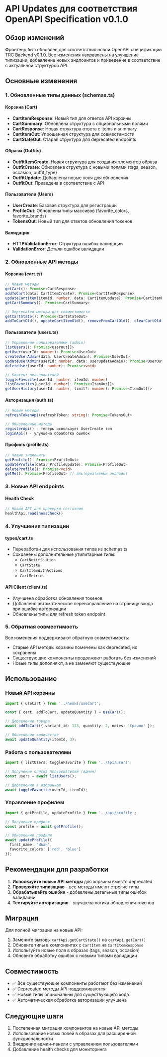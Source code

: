 # API Updates для соответствия OpenAPI Specification v0.1.0

## Обзор изменений

Фронтенд был обновлен для соответствия новой OpenAPI спецификации TRC Backend v0.1.0. Все изменения направлены на улучшение типизации, добавление новых эндпоинтов и приведение в соответствие с актуальной структурой API.

## Основные изменения

### 1. Обновленные типы данных (schemas.ts)

#### Корзина (Cart)
- **CartItemResponse**: Новый тип для ответов API корзины
- **CartSummary**: Обновлена структура с опциональными полями
- **CartResponse**: Новая структура ответа с items и summary
- **CartItemOut**: Упрощенная структура для совместимости
- **CartStateOut**: Старая структура для deprecated endpoints

#### Образы (Outfits)  
- **OutfitItemCreate**: Новая структура для создания элементов образа
- **OutfitCreate**: Обновлена структура с новыми полями (tags, season, occasion, outfit_type)
- **OutfitUpdate**: Добавлены новые поля для обновления
- **OutfitOut**: Приведена в соответствие с API

#### Пользователи (Users)
- **UserCreate**: Базовая структура для регистрации
- **ProfileOut**: Обновлены типы массивов (favorite_colors, favorite_brands)
- **TokensOut**: Новый тип для ответов обновления токенов

#### Валидация
- **HTTPValidationError**: Структура ошибок валидации
- **ValidationError**: Детали ошибок валидации

### 2. Обновленные API методы

#### Корзина (cart.ts)
```typescript
// Новые методы
getCart(): Promise<CartResponse>
addToCart(data: CartItemCreate): Promise<CartItemResponse>
updateCartItem(itemId: number, data: CartItemUpdate): Promise<CartItemResponse>
getCartSummary(): Promise<CartSummary>

// Deprecated методы для совместимости
getCartState(): Promise<CartStateOut>
addToCartOld(), updateCartItemOld(), removeFromCartOld(), clearCartOld()
```

#### Пользователи (users.ts)
```typescript
// Управление пользователями (admin)
listUsers(): Promise<UserOut[]>
getUser(userId: number): Promise<UserOut>
createUserAdmin(data: UserCreateAdmin): Promise<UserOut>
updateUserAdmin(userId: number, data: UserUpdateAdmin): Promise<UserOut>
deleteUser(userId: number): Promise<void>

// Контент пользователей
toggleFavorite(userId: number, itemId: number)
listFavorites(userId: number): Promise<ItemOut[]>
getUserHistory(userId: number, limit?: number): Promise<ItemOut[]>
```

#### Авторизация (auth.ts)
```typescript
// Новые методы
refreshTokenApi(refreshToken: string): Promise<TokensOut>

// Обновленные методы
registerApi() - теперь использует UserCreate тип
loginApi() - улучшена обработка ошибок
```

#### Профиль (profile.ts)
```typescript
// Новые эндпоинты
getProfile(): Promise<ProfileOut>
updateProfile(data: ProfileUpdate): Promise<ProfileOut>
deleteProfile(): Promise<void>
getMe(): Promise<ProfileOut> // альтернативный эндпоинт
```

### 3. Новые API endpoints

#### Health Check
```typescript
// Новый API для проверки состояния
healthApi.readinessCheck()
```

### 4. Улучшения типизации

#### types/cart.ts
- Переработан для использования типов из schemas.ts
- Сохранены дополнительные утилитарные типы:
  - `CartNotification`
  - `CartState` 
  - `CartItemWithActions`
  - `CartMetrics`

#### API Client (client.ts)
- Улучшена обработка обновления токенов
- Добавлено автоматическое перенаправление на страницу входа при ошибке авторизации
- Обновлены типы для refresh token endpoint

### 5. Обратная совместимость

Все изменения поддерживают обратную совместимость:
- Старые API методы корзины помечены как deprecated, но сохранены
- Существующие компоненты продолжают работать без изменений
- Новые типы дополняют, а не заменяют существующие

## Использование

### Новый API корзины
```typescript
import { useCart } from '../hooks/useCart';

const { cart, addToCart, updateQuantity } = useCart();

// Добавление товара
await addToCart({ variant_id: 123, quantity: 2, notes: 'Срочно' });

// Обновление количества
await updateQuantity(itemId, 3);
```

### Работа с пользователями
```typescript
import { listUsers, toggleFavorite } from '../api/users';

// Получение списка пользователей (админ)
const users = await listUsers();

// Добавление в избранное
await toggleFavorite(userId, itemId);
```

### Управление профилем
```typescript
import { getProfile, updateProfile } from '../api/profile';

// Получение профиля
const profile = await getProfile();

// Обновление профиля
await updateProfile({ 
  first_name: 'Иван',
  favorite_colors: ['red', 'blue']
});
```

## Рекомендации для разработки

1. **Используйте новые API методы** для корзины вместо deprecated
2. **Проверяйте типизацию** - все методы имеют строгие типы
3. **Обрабатывайте ошибки** - добавлены детальные типы ошибок валидации
4. **Тестируйте авторизацию** - улучшена логика обновления токенов

## Миграция

Для полной миграции на новые API:

1. Замените вызовы `cartApi.getCartState()` на `cartApi.getCart()`
2. Обновите типы в компонентах с `CartItem` на `CartItemResponse`
3. Используйте новые поля в образах (tags, season, occasion)
4. Обновите обработку ошибок с новыми типами валидации

## Совместимость

- ✅ Все существующие компоненты работают без изменений
- ✅ Deprecated методы API поддерживаются
- ✅ Новые типы опциональны для существующего кода
- ✅ Автоматическая обработка авторизации улучшена

## Следующие шаги

1. Постепенная миграция компонентов на новые API методы
2. Использование новых полей в образах для расширенной функциональности
3. Внедрение админ-панели с управлением пользователями
4. Добавление health checks для мониторинга 